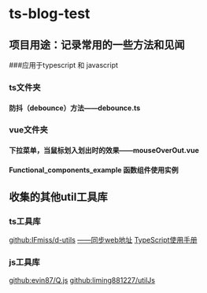 # ts-blog-test

## 项目用途：记录常用的一些方法和见闻

###应用于typescript 和 javascript

### ts文件夹

#### 防抖（debounce）方法——debounce.ts

### vue文件夹

#### 下拉菜单，当鼠标划入划出时的效果——mouseOverOut.vue

#### Functional_components_example 函数组件使用实例

## 收集的其他util工具库

### ts工具库 
[github:IFmiss/d-utils](https://github.com/IFmiss/d-utils) [——同步web地址](https://d-utils.daiwei.site)
[TypeScript使用手册](https://github.com/zhongsp/TypeScript)
### js工具库
[github:evin87/Q.js](https://github.com/devin87/Q.js)
[github:liming881227/utilJs](https://github.com/liming881227/utilJs)